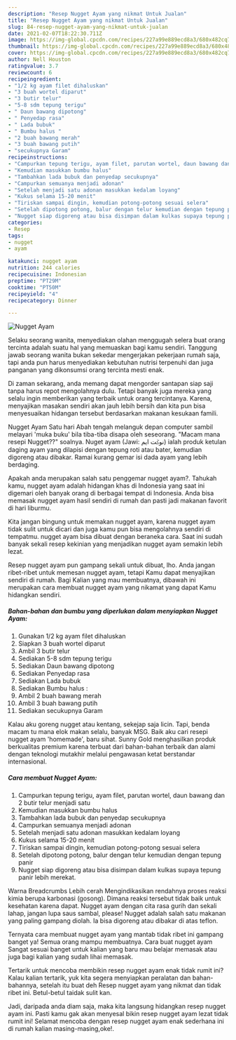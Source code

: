 ```yaml
---
description: "Resep Nugget Ayam yang nikmat Untuk Jualan"
title: "Resep Nugget Ayam yang nikmat Untuk Jualan"
slug: 84-resep-nugget-ayam-yang-nikmat-untuk-jualan
date: 2021-02-07T18:22:30.711Z
image: https://img-global.cpcdn.com/recipes/227a99e889ecd8a3/680x482cq70/nugget-ayam-foto-resep-utama.jpg
thumbnail: https://img-global.cpcdn.com/recipes/227a99e889ecd8a3/680x482cq70/nugget-ayam-foto-resep-utama.jpg
cover: https://img-global.cpcdn.com/recipes/227a99e889ecd8a3/680x482cq70/nugget-ayam-foto-resep-utama.jpg
author: Nell Houston
ratingvalue: 3.7
reviewcount: 6
recipeingredient:
- "1/2 kg ayam filet dihaluskan"
- "3 buah wortel diparut"
- "3 butir telur"
- "5-8 sdm tepung terigu"
- " Daun bawang dipotong"
- " Penyedap rasa"
- " Lada bubuk"
- " Bumbu halus "
- "2 buah bawang merah"
- "3 buah bawang putih"
- "secukupnya Garam"
recipeinstructions:
- "Campurkan tepung terigu, ayam filet, parutan wortel, daun bawang dan 2 butir telur menjadi satu"
- "Kemudian masukkan bumbu halus"
- "Tambahkan lada bubuk dan penyedap secukupnya"
- "Campurkan semuanya menjadi adonan"
- "Setelah menjadi satu adonan masukkan kedalam loyang"
- "Kukus selama 15-20 menit"
- "Tiriskan sampai dingin, kemudian potong-potong sesuai selera"
- "Setelah dipotong potong, balur dengan telur kemudian dengan tepung panir"
- "Nugget siap digoreng atau bisa disimpan dalam kulkas supaya tepung panir lebih merekat."
categories:
- Resep
tags:
- nugget
- ayam

katakunci: nugget ayam 
nutrition: 244 calories
recipecuisine: Indonesian
preptime: "PT29M"
cooktime: "PT50M"
recipeyield: "4"
recipecategory: Dinner

---
```



![Nugget Ayam](https://img-global.cpcdn.com/recipes/227a99e889ecd8a3/680x482cq70/nugget-ayam-foto-resep-utama.jpg)

Selaku seorang wanita, menyediakan olahan menggugah selera buat orang tercinta adalah suatu hal yang memuaskan bagi kamu sendiri. Tanggung jawab seorang  wanita bukan sekedar mengerjakan pekerjaan rumah saja, tapi anda pun harus menyediakan kebutuhan nutrisi terpenuhi dan juga panganan yang dikonsumsi orang tercinta mesti enak.

Di zaman  sekarang, anda memang dapat mengorder santapan siap saji tanpa harus repot mengolahnya dulu. Tetapi banyak juga mereka yang selalu ingin memberikan yang terbaik untuk orang tercintanya. Karena, menyajikan masakan sendiri akan jauh lebih bersih dan kita pun bisa menyesuaikan hidangan tersebut berdasarkan makanan kesukaan famili. 

Nugget Ayam Satu hari Abah tengah melanguk depan computer sambil melayari &#39;muka buku&#39; bila tiba-tiba disapa oleh seseorang. &#34;Macam mana resepi Nugget??&#34; soalnya. Nuget ayam (Jawi: ‏نوݢت ايم‎‎) ialah produk ketulan daging ayam yang dilapisi dengan tepung roti atau bater, kemudian digoreng atau dibakar. Ramai kurang gemar isi dada ayam yang lebih berdaging.

Apakah anda merupakan salah satu penggemar nugget ayam?. Tahukah kamu, nugget ayam adalah hidangan khas di Indonesia yang saat ini digemari oleh banyak orang di berbagai tempat di Indonesia. Anda bisa memasak nugget ayam hasil sendiri di rumah dan pasti jadi makanan favorit di hari liburmu.

Kita jangan bingung untuk memakan nugget ayam, karena nugget ayam tidak sulit untuk dicari dan juga kamu pun bisa mengolahnya sendiri di tempatmu. nugget ayam bisa dibuat dengan beraneka cara. Saat ini sudah banyak sekali resep kekinian yang menjadikan nugget ayam semakin lebih lezat.

Resep nugget ayam pun gampang sekali untuk dibuat, lho. Anda jangan ribet-ribet untuk memesan nugget ayam, tetapi Kamu dapat menyajikan sendiri di rumah. Bagi Kalian yang mau membuatnya, dibawah ini merupakan cara membuat nugget ayam yang nikamat yang dapat Kamu hidangkan sendiri.

<!--inarticleads1-->

##### Bahan-bahan dan bumbu yang diperlukan dalam menyiapkan Nugget Ayam:

1. Gunakan 1/2 kg ayam filet dihaluskan
1. Siapkan 3 buah wortel diparut
1. Ambil 3 butir telur
1. Sediakan 5-8 sdm tepung terigu
1. Sediakan  Daun bawang dipotong
1. Sediakan  Penyedap rasa
1. Sediakan  Lada bubuk
1. Sediakan  Bumbu halus :
1. Ambil 2 buah bawang merah
1. Ambil 3 buah bawang putih
1. Sediakan secukupnya Garam


Kalau aku goreng nugget atau kentang, sekejap saja licin. Tapi, benda macam tu mana elok makan selalu, banyak MSG. Baik aku cari resepi nugget ayam &#39;homemade&#39;, baru sihat. Sunny Gold menghasilkan produk berkualitas premium karena terbuat dari bahan-bahan terbaik dan alami dengan teknologi mutakhir melalui pengawasan ketat berstandar internasional. 

<!--inarticleads2-->

##### Cara membuat Nugget Ayam:

1. Campurkan tepung terigu, ayam filet, parutan wortel, daun bawang dan 2 butir telur menjadi satu
1. Kemudian masukkan bumbu halus
1. Tambahkan lada bubuk dan penyedap secukupnya
1. Campurkan semuanya menjadi adonan
1. Setelah menjadi satu adonan masukkan kedalam loyang
1. Kukus selama 15-20 menit
1. Tiriskan sampai dingin, kemudian potong-potong sesuai selera
1. Setelah dipotong potong, balur dengan telur kemudian dengan tepung panir
1. Nugget siap digoreng atau bisa disimpan dalam kulkas supaya tepung panir lebih merekat.


Warna Breadcrumbs Lebih cerah Mengindikasikan rendahnya proses reaksi kimia berupa karbonasi (gosong). Dimana reaksi tersebut tidak baik untuk kesehatan karena dapat. Nugget ayam dengan cita rasa gurih dan sekali lahap, jangan lupa saus sambal, please! Nugget adalah salah satu makanan yang paling gampang diolah. Ia bisa digoreng atau dibakar di atas teflon. 

Ternyata cara membuat nugget ayam yang mantab tidak ribet ini gampang banget ya! Semua orang mampu membuatnya. Cara buat nugget ayam Sangat sesuai banget untuk kalian yang baru mau belajar memasak atau juga bagi kalian yang sudah lihai memasak.

Tertarik untuk mencoba membikin resep nugget ayam enak tidak rumit ini? Kalau kalian tertarik, yuk kita segera menyiapkan peralatan dan bahan-bahannya, setelah itu buat deh Resep nugget ayam yang nikmat dan tidak ribet ini. Betul-betul taidak sulit kan. 

Jadi, daripada anda diam saja, maka kita langsung hidangkan resep nugget ayam ini. Pasti kamu gak akan menyesal bikin resep nugget ayam lezat tidak rumit ini! Selamat mencoba dengan resep nugget ayam enak sederhana ini di rumah kalian masing-masing,oke!.

